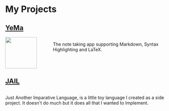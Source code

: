 # My Projects

## [YeMa](https://cedricmeu.github.io/YeMa/)

<div>
<div style="float: left; width: 30%;"><img src="https://github.com/CedricMeu/YeMa/blob/master/assets/icon/png/512x512.png?raw=true" width="100" height="100"/></div>
<p style="float: left; width: 70%; height: 100px;">The note taking app supporting Markdown, Syntax Highlighting and LaTeX.</p>
</div>

<br/>

## [JAIL](https://cedricmeu.github.io/JAIL/)

<div>
<p style="float: left; width: 100%; height: 100px;">Just Another Imparative Language, is a little toy language I created as a side project. It doesn't do much but it does all that I wanted to Implement.</p>
</div>
